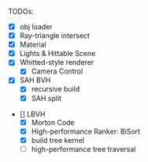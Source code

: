 

TODOs:
- [x] obj loader
- [x] Ray-triangle intersect
- [x] Material
- [x] Lights & Hittable Scene
- [x] Whitted-style renderer
  - [x] Camera Control
- [x] SAH BVH
  - [x] recursive build
  - [x] SAH split
- [] LBVH
  - [x] Morton Code
  - [x] High-performance Ranker: BiSort
  - [x] build tree kernel
  - [ ] high-performance tree traversal
